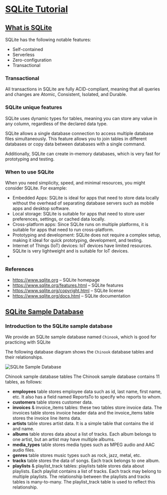 # [SQLite Tutorial](https://www.sqlitetutorial.net/)

## [What is SQLite](https://www.sqlitetutorial.net/what-is-sqlite/)

SQLite has the following notable features:

* Self-contained
* Serverless
* Zero-configuration
* Transactional

### Transactional
All transactions in SQLite are fully ACID-compliant, meaning that all queries and changes are Atomic, Consistent, Isolated, and Durable.

### SQLite unique features

SQLite uses dynamic types for tables, meaning you can store any value in any column, regardless of the declared data type.

SQLite allows a single database connection to access multiple database files simultaneously. This feature allows you to join tables in different databases or copy data between databases with a single command.

Additionally, SQLite can create in-memory databases, which is very fast for prototyping and testing.

### When to use SQLite
When you need simplicity, speed, and minimal resources, you might consider SQLite. For example:

* Embedded Apps: SQLite is ideal for apps that need to store data locally without the overhead of separating database servers such as mobile apps and desktop software.
* Local storage: SQLite is suitable for apps that need to store user preferences, settings, or cached data locally.
* Cross-platform apps: Since SQLite runs on multiple platforms, it is suitable for apps that need to run cross-platform.
* Prototyping and development: SQLite does not require a complex setup, making it ideal for quick prototyping, development, and testing.
* Internet of Things (IoT) devices: IoT devices have limited resources. SQLite is very lightweight and is suitable for IoT devices.
* 
### References

* https://www.sqlite.org – SQLite homepage
* https://www.sqlite.org/features.html – SQLite features
* https://www.sqlite.org/copyright.html – SQLite license
* https://www.sqlite.org/docs.html – SQLite documentation

## [SQLite Sample Database](https://www.sqlitetutorial.net/sqlite-sample-database/)

### Introduction to the SQLite sample database

We provide an SQLite sample database named `Chinook`, which is good for practicing with SQLite

The following database diagram shows the `Chinook` database tables and their relationships.

![SQLite Sample Database](https://www.sqlitetutorial.net/wp-content/uploads/2015/11/sqlite-sample-database-color.jpg)

Chinook sample database tables
The Chinook sample database contains 11 tables, as follows:

 * **employees** table stores employee data such as id, last name, first name, etc. It also has a field named ReportsTo to specify who reports to whom.
 * **customers** table stores customer data.
 * **invoices** & invoice_items tables: these two tables store invoice data. The invoices table stores invoice header data and the invoice_items table stores the invoice line items data.
 * **artists** table stores artist data. It is a simple table that contains the id and name.
 * **albums** table stores data about a list of tracks. Each album belongs to one artist, but an artist may have multiple albums.
 * **media_types** table stores media types such as MPEG audio and AAC audio files.
 * **genres** table stores music types such as rock, jazz, metal, etc.
 * **tracks** table stores the data of songs. Each track belongs to one album.
 * **playlists** & playlist_track tables: playlists table stores data about playlists. Each playlist contains a list of tracks. Each track may belong to multiple playlists. The relationship between the playlists and tracks tables is many-to-many. The playlist_track table is used to reflect this relationship.

